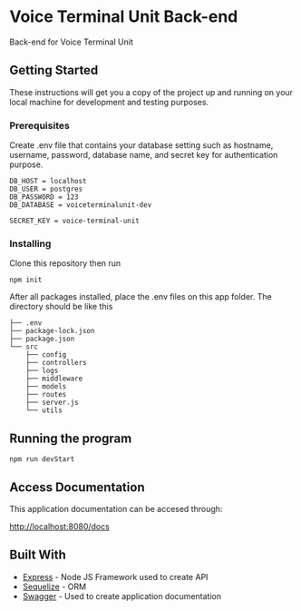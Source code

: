 # Voice Terminal Unit Back-end

Back-end for Voice Terminal Unit

## Getting Started

These instructions will get you a copy of the project up and running on your local machine for development and testing purposes.

### Prerequisites

Create .env file that contains your database setting such as hostname, username, password, database name, and secret key for authentication purpose.

```
DB_HOST = localhost
DB_USER = postgres
DB_PASSWORD = 123
DB_DATABASE = voiceterminalunit-dev

SECRET_KEY = voice-terminal-unit
```

### Installing

Clone this repository then run

```
npm init
```

After all packages installed, place the .env files on this app folder. The directory should be like this

```
├── .env
├── package-lock.json
├── package.json
└── src
    ├── config
    ├── controllers
    ├── logs
    ├── middleware
    ├── models
    ├── routes
    ├── server.js
    └── utils
```

## Running the program

```
npm run devStart
```

## Access Documentation

This application documentation can be accesed through:

[http://localhost:8080/docs](http://localhost:8080/docs/)

## Built With

* [Express](https://expressjs.com/) - Node JS Framework used to create API
* [Sequelize](https://sequelize.org/) - ORM
* [Swagger](https://swagger.io/) - Used to create application documentation
